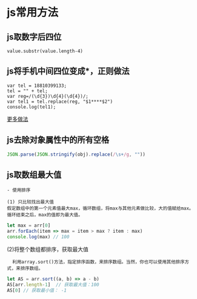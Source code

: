 # js常用方法

## js取数字后四位

``` 
value.substr(value.length-4)
```

## js将手机中间四位变成*，正则做法

``` 
var tel = 18810399133;
tel = "" + tel;
var reg=/(\d{3})\d{4}(\d{4})/;
var tel1 = tel.replace(reg, "$1****$2")
console.log(tel1);
```

[更多做法](http://www.cnblogs.com/chengkun101/p/7879522.html)

## js去除对象属性中的所有空格

``` js
JSON.parse(JSON.stringify(obj).replace(/\s+/g, ""))
```

## js取数组最大值

    - 使用排序   

    (1) 只比较找出最大值
    假定数组中的第一个元素值最大max，循环数组，将max与其他元素做比较，大的值赋给max。循环结束之后，max的值即为最大值。

```js
let max = arr[0]
arr.forEach(item => max = item > max ? item : max)
console.log(max) // 100
```  
   (2)将整个数组都排序，获取最大值    

      利用array.sort()方法，指定排序函数，来排序数组。当然，你也可以使用其他排序方式，来排序数组。

```js
let AS = arr.sort((a, b) => a - b) 
AS[arr.length-1]  // 获取最大值：100
AS[0] // 获取最小值： -1
```      
